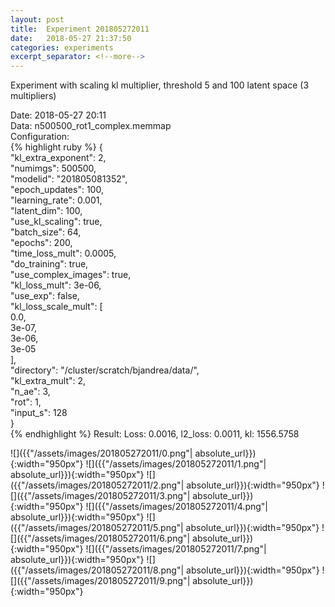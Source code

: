 ```yaml
---
layout: post
title:  Experiment 201805272011
date:   2018-05-27 21:37:50
categories: experiments
excerpt_separator: <!--more-->
---
```

Experiment with scaling kl multiplier, threshold 5 and 100 latent space (3 multipliers)  

 <!--more-->
Date: 2018-05-27 20:11  
Data: n500500_rot1_complex.memmap  
Configuration:   
{% highlight ruby %}
{  
    "kl_extra_exponent": 2,   
    "numimgs": 500500,   
    "modelid": "201805081352",   
    "epoch_updates": 100,   
    "learning_rate": 0.001,   
    "latent_dim": 100,   
    "use_kl_scaling": true,   
    "batch_size": 64,   
    "epochs": 200,   
    "time_loss_mult": 0.0005,   
    "do_training": true,   
    "use_complex_images": true,   
    "kl_loss_mult": 3e-06,   
    "use_exp": false,   
    "kl_loss_scale_mult": [  
        0.0,   
        3e-07,   
        3e-06,   
        3e-05  
    ],   
    "directory": "/cluster/scratch/bjandrea/data/",   
    "kl_extra_mult": 2,   
    "n_ae": 3,   
    "rot": 1,   
    "input_s": 128  
}  
{% endhighlight %}
Result: Loss: 0.0016, l2_loss: 0.0011, kl: 1556.5758  

![]({{"/assets/images/201805272011/0.png"| absolute_url}}){:width="950px"}
![]({{"/assets/images/201805272011/1.png"| absolute_url}}){:width="950px"}
![]({{"/assets/images/201805272011/2.png"| absolute_url}}){:width="950px"}
![]({{"/assets/images/201805272011/3.png"| absolute_url}}){:width="950px"}
![]({{"/assets/images/201805272011/4.png"| absolute_url}}){:width="950px"}
![]({{"/assets/images/201805272011/5.png"| absolute_url}}){:width="950px"}
![]({{"/assets/images/201805272011/6.png"| absolute_url}}){:width="950px"}
![]({{"/assets/images/201805272011/7.png"| absolute_url}}){:width="950px"}
![]({{"/assets/images/201805272011/8.png"| absolute_url}}){:width="950px"}
![]({{"/assets/images/201805272011/9.png"| absolute_url}}){:width="950px"}

